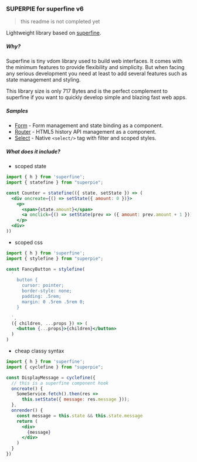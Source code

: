 ### SUPERPIE for superfine v6

> this readme is not completed yet

Lightweight library based on [superfine](https://github.com/jorgebucaran/superfine).

##### Why?

Superfine is tiny vdom library used to build web interfaces. It comes with the minimum features to provide flexibility and simplicity. But when facing any serious development you need at least to add several features such as state management and styling.

This library size is only 717 Bytes and is the perfect complement to superfine if you want to quickly develop simple and blazing fast web apps.

##### Samples

- [Form](/demo/form) - Form management and state binding as a component.
- [Router](/demo/router) - HTML5 history API management as a component.
- [Select](/demo/select) - Native `<select/>` tag with filter and scoped styles.

##### What does it include?

- scoped state

```jsx
import { h } from 'superfine';
import { statefine } from "superpie";

const Counter = statefine(({ state, setState }) => (
  <div oncreate={() => setState({ amount: 0 })}>
    <p>
      <span>{state.amount}</span>
      <a onclick={() => setState(prev => ({ amount: prev.amount + 1 }))}>+</a>
    </p>
  <div>
))

```

- scoped css

```jsx
import { h } from 'superfine';
import { stylefine } from "superpie";

const FancyButton = stylefine(
  `
    button {
      cursor: pointer;
      border-style: none;
      padding: .5rem;
      margin: 0 .5rem .5rem 0;
    }

  `,
  ({ children, ...props }) => (
    <button {...props}>{children}</button>
  )
)
```

- cheap classy syntax

```jsx
import { h } from 'superfine';
import { cyclefine } from "superpie";

const DisplayMessage = cyclefine({
  // this is a superfine component hook
  oncreate() {
    SomeService.fetch().then(res =>
      this.setState({ message: res.message }));
  },
  onrender() {
    const message = this.state && this.state.message
    return (
      <div>
        {message}
      </div>
    )
  }
})

```
